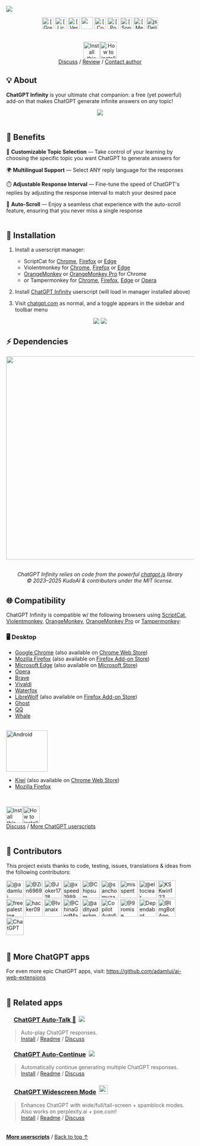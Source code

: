 <a id="top"></a>

<a href="https://gm.chatgptinfinity.com"><img src="https://cdn.jsdelivr.net/gh/adamlui/chatgpt-infinity/chrome/media/images/tiles/marquee-promo-tile-1400x560.png"></a>

<div align="center">

<a href="https://gm.chatgptinfinity.com">
    <img alt="[Greasy Fork]" height=31 src="https://img.shields.io/greasyfork/dt/465051?label=Users&logo=weightsandbiases&logoColor=white&labelColor=464646&color=blue&style=for-the-badge"></img></a>
<a href="../LICENSE.md">
    <img alt="[License: MIT]" height=31 src="https://img.shields.io/badge/License-MIT-orange.svg?logo=internetarchive&logoColor=white&labelColor=464646&style=for-the-badge"></img></a>
<a href="https://gm.chatgptinfinity.com/versions">
    <img height=31 alt="[Versions]" src="https://img.shields.io/greasyfork/v/465051?label=Latest+Release&logo=surveymonkey&logoColor=white&labelColor=464646&color=1e971e&style=for-the-badge"></a>
<a href="https://github.com/adamlui/chatgpt-infinity/blob/main/greasemonkey/chatgpt-infinity.user.js">
    <img height=32 src="https://img.shields.io/github/size/adamlui/chatgpt-infinity/greasemonkey/chatgpt-infinity.user.js?label=Filesize&logo=databricks&logoColor=white&labelColor=464646&color=ff69b4&style=for-the-badge"></img></a>
<a href="https://www.codefactor.io/repository/github/adamlui/chatgpt-infinity">
    <img alt="[CodeFactor grade]" height=31 src="https://img.shields.io/codefactor/grade/github/adamlui/chatgpt-infinity?label=Code+Quality&logo=codefactor&logoColor=white&labelColor=464646&color=b5fc7b&style=for-the-badge"></img></a>
<a href="https://github.com/KudoAI/chatgpt.js?utm_source=chatgpt_infinity&utm_content=github_shield">
    <img alt="[Powered by chatgpt.js]" height=31 src="https://img.shields.io/badge/Powered_by-chatgpt.js-black?logo=gamejolt&logoColor=white&labelColor=464646&style=for-the-badge"></img></a>
<a href="https://sonarcloud.io/component_measures?metric=new_vulnerabilities&id=adamlui_chatgpt-infinity">
    <img alt="[SonarCloud vulnerabiliities]" height=31 src="https://img.shields.io/badge/dynamic/json?url=https%3A%2F%2Fsonarcloud.io%2Fapi%2Fmeasures%2Fcomponent%3Fcomponent%3Dadamlui_chatgpt-infinity%26metricKeys%3Dvulnerabilities&query=%24.component.measures.0.value&style=for-the-badge&logo=sonarcloud&logoColor=white&labelColor=464646&label=Vulnerabilities&color=gold"></img></a>
<a href="https://github.com/awesome-scripts/awesome-userscripts#chatgpt">
    <img alt="[Mentioned in Awesome]" height=31 src="https://img.shields.io/badge/Mentioned_in-Awesome-cb48dc?logo=awesomelists&logoColor=white&labelColor=464646&style=for-the-badge"></img></a>
<a href="https://www.jsdelivr.com/package/gh/adamlui/chatgpt-infinity?tab=stats">
    <img alt="jsDelivr stats" height=31 src="https://img.shields.io/jsdelivr/gh/hm/adamlui/chatgpt-infinity?style=for-the-badge&logo=jsdelivr&logoColor=white&label=jsDelivr%20Requests&labelColor=464646&color=2bbbd8"></img></a>
<br><br>

<a href="https://gm.chatgptinfinity.com"><img height=45 alt="Install this script" src="https://assets.chatgptinfinity.com/images/buttons/greasy-fork/install-button.svg"></a><a href="#installation"><img height=45 alt="How to install" title="How to install" src="https://assets.chatgptinfinity.com/images/buttons/greasy-fork/help-button.svg"></a>
<br>
[Discuss](https://github.com/adamlui/chatgpt-infinity/discussions) / 
[Review](https://greasyfork.org/scripts/465051-chatgpt-infinity/feedback#post-discussion) / 
[Contact author](https://github.com/adamlui)

</div>

## 💡 About

**ChatGPT Infinity** is your ultimate chat companion: a free (yet powerful) add-on that makes ChatGPT generate infinite answers on *any* topic!

<div align="center">

<img src="https://assets.chatgptinfinity.com/images/screenshots/infinity-mode-on-ss-zoomed-out.png">

</div>

<br>

## 💊 Benefits

🧠 **Customizable Topic Selection** — Take control of your learning by choosing the specific topic you want ChatGPT to generate answers for

🌍 **Multilingual Support** — Select ANY reply language for the responses

⏱️ **Adjustable Response Interval** — Fine-tune the speed of ChatGPT's replies by adjusting the response interval to match your desired pace

📜 **Auto-Scroll** — Enjoy a seamless chat experience with the auto-scroll feature, ensuring that you never miss a single response
<br><br>

## 🚀 Installation

1. Install a userscript manager:
    - ScriptCat for [Chrome](https://chromewebstore.google.com/detail/scriptcat/ndcooeababalnlpkfedmmbbbgkljhpjf), [Firefox](https://addons.mozilla.org/firefox/addon/scriptcat/) or [Edge](https://microsoftedge.microsoft.com/addons/detail/scriptcat/liilgpjgabokdklappibcjfablkpcekh)
    - Violentmonkey for [Chrome](https://chromewebstore.google.com/detail/violentmonkey/jinjaccalgkegednnccohejagnlnfdag), [Firefox](https://addons.mozilla.org/firefox/addon/violentmonkey/) or [Edge](https://microsoftedge.microsoft.com/addons/detail/eeagobfjdenkkddmbclomhiblgggliao)
    - [OrangeMonkey](https://chromewebstore.google.com/detail/orangemonkey/ekmeppjgajofkpiofbebgcbohbmfldaf) or [OrangeMonkey Pro](https://chromewebstore.google.com/detail/orangemonkey-pro/ggdmdoodcfamjggeigifpjfnnjfbland) for Chrome
    - or Tampermonkey for [Chrome](https://chromewebstore.google.com/detail/tampermonkey/dhdgffkkebhmkfjojejmpbldmpobfkfo), [Firefox](https://addons.mozilla.org/firefox/addon/tampermonkey/), [Edge](https://microsoftedge.microsoft.com/addons/detail/tampermonkey/iikmkjmpaadaobahmlepeloendndfphd) or [Opera](https://addons.opera.com/extensions/details/tampermonkey-beta/)

2. Install [ChatGPT Infinity](https://gm.chatgptinfinity.com) userscript (will load in manager installed above)

3. Visit [chatgpt.com](https://chatgpt.com) as normal, and a toggle appears in the sidebar and toolbar menu

<div align="center">

<img src="https://assets.chatgptinfinity.com/images/screenshots/sidebar-toggle-on-w-cursor.png">
<img src="https://assets.chatgptinfinity.com/images/screenshots/infinity-mode-tm-menu.png">

</div>

## ⚡ Dependencies

<h6>
<div align="center">

<a href="https://chatgpt.js.org">
    <picture>
        <source type="image/png" media="(prefers-color-scheme: dark)" srcset="https://assets.chatgptjs.org/images/logos/chatgpt.js/with-reflection/darkmode.png">
        <img width=546 src="https://assets.chatgptjs.org/images/logos/chatgpt.js/with-reflection/lightmode.png">
    </picture>
</a>
<br><br>

ChatGPT Infinity relies on code from the powerful [chatgpt.js](https://github.com/KudoAI/chatgpt.js) library
<br>© 2023–2025 KudoAI & contributors under the MIT license.

</div>
</h6>

## 🌐 Compatibility 

ChatGPT Infinity is compatible w/ the following browsers using [ScriptCat](https://docs.scriptcat.org), [Violentmonkey](https://violentmonkey.github.io), [OrangeMonkey](https://chromewebstore.google.com/detail/orangemonkey/ekmeppjgajofkpiofbebgcbohbmfldaf), [OrangeMonkey Pro](https://chromewebstore.google.com/detail/orangemonkey-pro/ggdmdoodcfamjggeigifpjfnnjfbland) or [Tampermonkey](https://www.tampermonkey.net):

### 🖥️ Desktop

- [Google Chrome](https://www.chrome.com) (also available on [Chrome Web Store](https://chrome.chatgptinfinity.com/?source=github&medium=readme&content=platform-link))
- [Mozilla Firefox](https://www.firefox.com) (also available on [Firefox Add-on Store](https://ff.chatgptinfinity.com/?source=github&medium=readme&content=platform-link))
- [Microsoft Edge](https://www.microsoft.com/edge) (also available on [Microsoft Store](https://microsoftedge.microsoft.com/addons/detail/chatgpt-infinity/jgonecnbmehicpdpjkdekamhmlebfagb))
- [Opera](https://www.opera.com)
- [Brave](https://brave.com)
- [Vivaldi](https://vivaldi.com)
- [Waterfox](https://www.waterfox.net)
- [LibreWolf](https://librewolf.net) (also available on [Firefox Add-on Store](https://ff.chatgptinfinity.com/?source=github&medium=readme&content=platform-link))
- [Ghost](https://ghostbrowser.com)
- [QQ](https://browser.qq.com)
- [Whale](https://whale.naver.com)

<br><picture><source type="image/png" media="(prefers-color-scheme: dark)" srcset="https://assets.chatgptinfinity.com/images/logos/platforms/android/head-plus-word/white/logo150x24.png"><img alt="Android" width=111 src="https://assets.chatgptinfinity.com/images/logos/platforms/android/head-plus-word/green-head-black-word/logo150x24.png"></picture><br>

- [Kiwi](https://kiwibrowser.com) (also available on [Chrome Web Store](https://chrome.chatgptinfinity.com/?source=github&medium=readme&content=platform-link))
- [Mozilla Firefox](https://www.mozilla.org/firefox/browsers/mobile/android/)

<br>

<a href="https://gm.chatgptinfinity.com"><img height=45 alt="Install this script" src="https://assets.chatgptinfinity.com/images/buttons/greasy-fork/install-button.svg"></a><a href="#installation"><img height=45 alt="How to install" title="How to install" src="https://assets.chatgptinfinity.com/images/buttons/greasy-fork/help-button.svg"></a>
<br>
[Discuss](https://github.com/adamlui/chatgpt-infinity/discussions) / 
[More ChatGPT userscripts](https://github.com/adamlui/userscripts/tree/master/chatgpt)
<br><br>

## 🧠 Contributors

This project exists thanks to code, testing, issues, translations & ideas from the following contributors:

<a href="https://github.com/adamlui"><img width=47 title="@adamlui" src="https://avatars.githubusercontent.com/u/10906554?first-contrib=2023.04.28"></img></a>
<a href="https://github.com/Zin6969"><img width=47 title="@Zin6969" src="https://avatars.githubusercontent.com/u/131989355?first-contrib=2023.04.30-doc-translations"></img></a>
<a href="https://github.com/Joker1718"><img width=47 title="@Joker1718" src="https://avatars.githubusercontent.com/u/82336164?first-contrib=2023.11.18-first-button-bug-report"></img></a>
<a href="https://github.com/xspeed1989"><img width=47 title="@xspeed1989" src="https://avatars.githubusercontent.com/u/5162926?first-contrib=2023.11.27-ui-change-report"></img></a>
<a href="https://github.com/Chipsum"><img width=47 title="@Chipsum" src="https://avatars.githubusercontent.com/u/37517008?first-contrib=2023.12.05-first-button-bug-report"></img></a>
<a href="https://github.com/sanchomuzax"><img width=47 title="@sanchomuzax" src="https://avatars.githubusercontent.com/u/2911588?first-contrib=2023.2.26-truncate-toggle-label-idea"></img></a>
<a href="https://greasyfork.org/users/1000404-misspent"><picture><source type="image/png" media="(prefers-color-scheme: dark)" srcset="https://assets.chatgptinfinity.com/images/icons/web-stores/greasy-fork/white/icon50.png"><img width=47 src="https://assets.chatgptinfinity.com/images/icons/web-stores/greasy-fork/black/icon50.png?first-contrib=2023.7.29-share-box-popup-bug-alert" title="misspent"></picture></a>
<a href="https://github.com/eltociear"><img width=47 title="@eltociear" src="https://avatars.githubusercontent.com/u/22633385?first-contrib=2024.6.22-add-japanese-readme"></img></a>
<a href="https://greasyfork.org/users/936309-kskwin123"><picture><source type="image/png" media="(prefers-color-scheme: dark)" srcset="https://assets.chatgptinfinity.com/images/icons/web-stores/greasy-fork/white/icon50.png"><img width=47 src="https://assets.chatgptinfinity.com/images/icons/web-stores/greasy-fork/black/icon50.png?first-contrib=2024.6.4-auto-start-feature-request" title="KSKwin123"></picture></a>
<a href="#"><img width=47 title="free palestine" src="https://lh3.googleusercontent.com/a/ACg8ocKGoXwUzABUkuXPI3tc-sMOrziK_6dyr1M7sPYOF54zfZcDFA=s50-w50-h50?first-contrib=2024.6.25-custom-gpt-support-request"></img></a>
<a href="https://greasyfork.org/users/670188-hacker09"><picture><source type="image/png" media="(prefers-color-scheme: dark)" srcset="https://assets.chatgptinfinity.com/images/icons/web-stores/greasy-fork/white/icon50.png"><img width=47 src="https://assets.chatgptinfinity.com/images/icons/web-stores/greasy-fork/black/icon50.png?first-contrib=2024.6.27-portuguese-translation-corrections" title="hacker09"></picture></a>
<a href="https://github.com/Ivanaix"><img width=47 title="@Ivanaix" src="https://avatars.githubusercontent.com/u/175084540?first-contrib=2024.9.2-chat-reset-bug-alert"></img></a>
<a href="https://github.com/ChinaGodMan"><img width=47 title="@ChinaGodMan" src="https://avatars.githubusercontent.com/u/96548841?first-contrib=2024.9.7-improved-chinese-msgs"></img></a>
<a href="https://github.com/adityadeshmukh10"><img width=47 title="@adityadeshmukh10" src="https://avatars.githubusercontent.com/u/110899566?first-contrib=2024.10.15-doc-typo-fix"></img></a>
<a href="#"><img width=47 title="Copilot Autofix" src="https://github.githubassets.com/favicons/favicon.svg?first-contrib=2024.12.9-cmd-injection-autofix"></a>
<a href="https://github.com/9romise"><img width=47 title="@9romise" src="https://avatars.githubusercontent.com/u/38204901?first-contrib=2024.12.13-revealed-unneeded-semicolons"></img></a>
<a href="https://github.com/dependabot"><img width=47 title="Dependabot" src="https://avatars.githubusercontent.com/in/29110"></img></a>
<a href="https://github.com/ImgBotApp"><img width=47 title="@ImgBotApp" src="https://avatars.githubusercontent.com/u/31427850"></img></a>
<a href="https://chatgpt.com"><picture><source type="image/png" media="(prefers-color-scheme: dark)" srcset="https://assets.chatgptinfinity.com/images/icons/platforms/chatgpt/black-on-white/icon50.png"><img width=47 title="ChatGPT" src="https://assets.chatgptinfinity.com/images/icons/platforms/chatgpt/white-on-gray/icon50.png" title="ChatGPT"></picture></a>
<br><br>

## 🤖 More ChatGPT apps

For even more epic ChatGPT apps, visit: https://github.com/adamlui/ai-web-extensions
<br><br>

## 📜 Related apps

### <picture><source type="image/png" media="(prefers-color-scheme: dark)" srcset="https://cdn.jsdelivr.net/gh/adamlui/chatgpt-auto-talk/assets/images/icons/openai/white/icon16.png"><img width=16 src="https://cdn.jsdelivr.net/gh/adamlui/chatgpt-auto-talk/assets/images/icons/openai/black/icon16.png"></picture> [ChatGPT Auto-Talk 📣](https://github.com/adamlui/chatgpt-auto-talk) &nbsp;<a href="https://github.com/awesome-scripts/awesome-userscripts#chatgpt"><img src="https://cdn.jsdelivr.net/gh/adamlui/chatgpt-auto-talk/assets/images/badges/awesome/badge.svg"></a>

> Auto-play ChatGPT responses.
<br>[Install](https://github.com/adamlui/chatgpt-auto-talk/#-installation) /
[Readme](https://github.com/adamlui/chatgpt-auto-talk/#readme) /
[Discuss](https://github.com/adamlui/chatgpt-auto-talk/discussions)

### <img width=16 src="https://assets.chatgptautocontinue.com/images/icons/continue-symbol/circled/icon32.png?0909ea8"> [ChatGPT Auto-Continue](https://chatgptautocontinue.com) &nbsp;<a href="https://github.com/awesome-scripts/awesome-userscripts#chatgpt"><img src="https://assets.chatgptautocontinue.com/images/badges/awesome/badge.svg"></a>

> Automatically continue generating multiple ChatGPT responses.<br>
[Install](https://docs.chatgptautocontinue.com/#-installation) / 
[Readme](https://docs.chatgptautocontinue.com/#readme) / 
[Discuss](https://github.com/adamlui/chatgpt-auto-continue/discussions)

### <img width=17 src="https://assets.chatgptwidescreen.com/images/icons/widescreen-robot-emoji/icon32.png"> [ChatGPT Widescreen Mode](https://chatgptwidescreen.com) &nbsp;<img src="https://assets.chatgptwidescreen.com/images/badges/product-hunt/product-of-the-week-2-larger-centered-rounded-light.svg" width="auto" height="24" />

> Enhances ChatGPT with wide/full/tall-screen + spamblock modes. Also works on perplexity.ai + poe.com!
<br>[Install](https://docs.chatgptwidescreen.com/#-installation) / 
[Readme](https://docs.chatgptwidescreen.com/#readme) / 
[Discuss](https://github.com/adamlui/chatgpt-widescreen/discussions)

<img height=6px width="100%" src="https://assets.chatgptinfinity.com/images/separators/gradient-aqua.png">
  
<a href="https://github.com/adamlui/userscripts">**More userscripts**</a> / 
<a href="#top">Back to top ↑</a>
